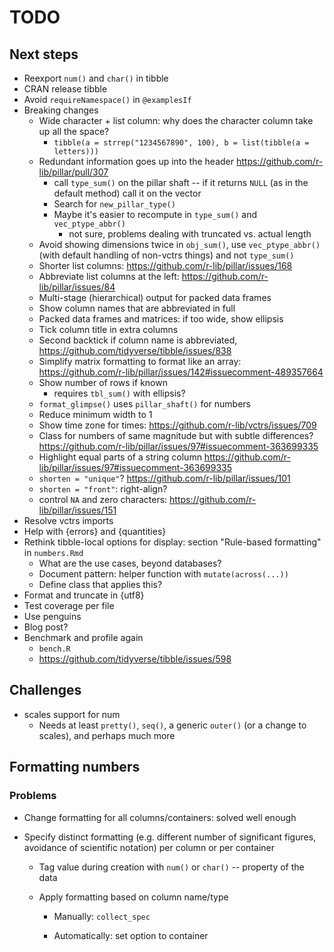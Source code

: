 # TODO

## Next steps

- Reexport `num()` and `char()` in tibble
- CRAN release tibble
- Avoid `requireNamespace()` in `@examplesIf`
- Breaking changes
    - Wide character + list column: why does the character column take up all the space?
        - `tibble(a = strrep("1234567890", 100), b = list(tibble(a = letters)))`
    - Redundant information goes up into the header <https://github.com/r-lib/pillar/pull/307>
        - call `type_sum()` on the pillar shaft -- if it returns `NULL` (as in the default method) call it on the vector
        - Search for `new_pillar_type()`
        - Maybe it's easier to recompute in `type_sum()` and `vec_ptype_abbr()`
            - not sure, problems dealing with truncated vs. actual length
    - Avoid showing dimensions twice in `obj_sum()`, use `vec_ptype_abbr()` (with default handling of non-vctrs things) and not `type_sum()`
    - Shorter list columns: <https://github.com/r-lib/pillar/issues/168>
    - Abbreviate list columns at the left: <https://github.com/r-lib/pillar/issues/84>
    - Multi-stage (hierarchical) output for packed data frames
    - Show column names that are abbreviated in full
    - Packed data frames and matrices: if too wide, show ellipsis
    - Tick column title in extra columns
    - Second backtick if column name is abbreviated, <https://github.com/tidyverse/tibble/issues/838>
    - Simplify matrix formatting to format like an array: <https://github.com/r-lib/pillar/issues/142#issuecomment-489357664>
    - Show number of rows if known
        - requires `tbl_sum()` with ellipsis?
    - `format_glimpse()` uses `pillar_shaft()` for numbers
    - Reduce minimum width to 1
    - Show time zone for times: <https://github.com/r-lib/vctrs/issues/709>
    - Class for numbers of same magnitude but with subtle differences? <https://github.com/r-lib/pillar/issues/97#issuecomment-363699335>
    - Highlight equal parts of a string column <https://github.com/r-lib/pillar/issues/97#issuecomment-363699335>
    - `shorten = "unique"`? <https://github.com/r-lib/pillar/issues/101>
    - `shorten = "front"`: right-align?
    - control `NA` and zero characters: <https://github.com/r-lib/pillar/issues/151>
- Resolve vctrs imports
- Help with {errors} and {quantities}
- Rethink tibble-local options for display: section "Rule-based formatting" in `numbers.Rmd`
    - What are the use cases, beyond databases?
    - Document pattern: helper function with `mutate(across(...))`
    - Define class that applies this?
- Format and truncate in {utf8}
- Test coverage per file
- Use penguins
- Blog post?
- Benchmark and profile again
    - `bench.R`
    - <https://github.com/tidyverse/tibble/issues/598>

## Challenges

- scales support for num
    - Needs at least `pretty()`, `seq()`, a generic `outer()` (or a change to scales), and perhaps much more


## Formatting numbers

### Problems

- Change formatting for all columns/containers: solved well enough

- Specify distinct formatting (e.g. different number of significant figures, avoidance of scientific notation) per column or per container

    - Tag value during creation with `num()` or `char()` -- property of the data

    - Apply formatting based on column name/type

        - Manually: `collect_spec`

        - Automatically: set option to container
